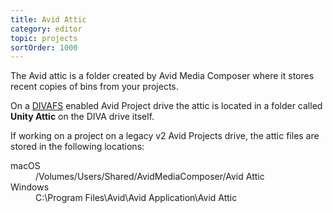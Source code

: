 ```yaml
---
title: Avid Attic
category: editor
topic: projects
sortOrder: 1000
---
```


The Avid attic is a folder created by Avid Media Composer where it stores recent copies of bins from your projects.

On a [DIVAFS](/v3/editor/about-divafs.html) enabled Avid Project drive the attic is located in a folder called **Unity Attic** on the DIVA drive itself.

If working on a project on a legacy v2 Avid Projects drive, the attic files are stored in the following locations:

<dl>
  <dt>macOS</dt>
  <dd>/Volumes/Users/Shared/AvidMediaComposer/Avid Attic</dd>

  <dt>Windows</dt>
  <dd>C:\Program Files\Avid\Avid Application\Avid Attic</dd>
</dl>
